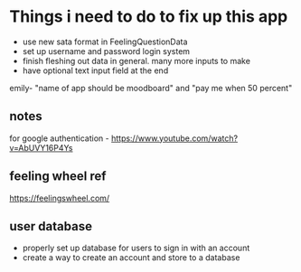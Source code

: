 # Things i need to do to fix up this app

- use new sata format in FeelingQuestionData
- set up username and password login system
- finish fleshing out data in general. many more inputs to make
- have optional text input field at the end

emily- "name of app should be moodboard" and "pay me when 50 percent"

## notes

for google authentication - https://www.youtube.com/watch?v=AbUVY16P4Ys

## feeling wheel ref

https://feelingswheel.com/

## user database

- properly set up database for users to sign in with an account
- create a way to create an account and store to a database
